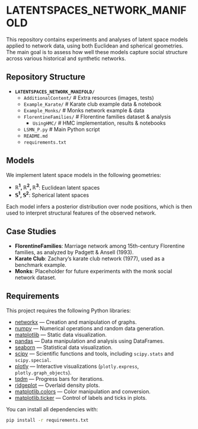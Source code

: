 # LATENTSPACES_NETWORK_MANIFOLD

This repository contains experiments and analyses of latent space models applied to network data, using both Euclidean and spherical geometries. The main goal is to assess how well these models capture social structure across various historical and synthetic networks.

## Repository Structure

- **`LATENTSPACES_NETWORK_MANIFOLD/`**
  - `AdditionalContent/` # Extra resources (images, tests)
  - `Example_Karate/` # Karate club example data & notebook
  - `Example_Monks/` # Monks network example & data
  - `FlorentineFamilies/` # Florentine families dataset & analysis
    - `UsingHMC/` # HMC implementation, results & notebooks
  - `LSMN_P.py` # Main Python script
  - `README.md`
  - `requirements.txt`
## Models

We implement latent space models in the following geometries:

- **$\mathbb{R}^1, \mathbb{R}^2, \mathbb{R}^3$**: Euclidean latent spaces
- **$\mathbb{S}^1, \mathbb{S}^2$**: Spherical latent spaces

Each model infers a posterior distribution over node positions, which is then used to interpret structural features of the observed network.

## Case Studies

- **FlorentineFamilies**: Marriage network among 15th-century Florentine families, as analyzed by Padgett & Ansell (1993).
- **Karate Club**: Zachary’s karate club network (1977), used as a benchmark example.
- **Monks**: Placeholder for future experiments with the monk social network dataset.

## Requirements

This project requires the following Python libraries:

- [networkx](https://networkx.org/) — Creation and manipulation of graphs.
- [numpy](https://numpy.org/) — Numerical operations and random data generation.
- [matplotlib](https://matplotlib.org/) — Static data visualization.
- [pandas](https://pandas.pydata.org/) — Data manipulation and analysis using DataFrames.
- [seaborn](https://seaborn.pydata.org/) — Statistical data visualization.
- [scipy](https://scipy.org/) — Scientific functions and tools, including `scipy.stats` and `scipy.special`.
- [plotly](https://plotly.com/python/) — Interactive visualizations (`plotly.express`, `plotly.graph_objects`).
- [tqdm](https://tqdm.github.io/) — Progress bars for iterations.
- [ridgeplot](https://pypi.org/project/ridgeplot/) — Overlaid density plots.
- [matplotlib.colors](https://matplotlib.org/stable/api/colors_api.html) — Color manipulation and conversion.
- [matplotlib.ticker](https://matplotlib.org/stable/api/ticker_api.html) — Control of labels and ticks in plots.

You can install all dependencies with:

```bash
pip install -r requirements.txt